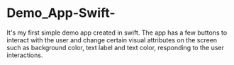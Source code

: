 # Demo_App-Swift-
It's my first simple demo app created in swift. The app has a few buttons to interact with the user and change certain visual attributes on the screen such as background color, text label and text color, responding to the user interactions. 
